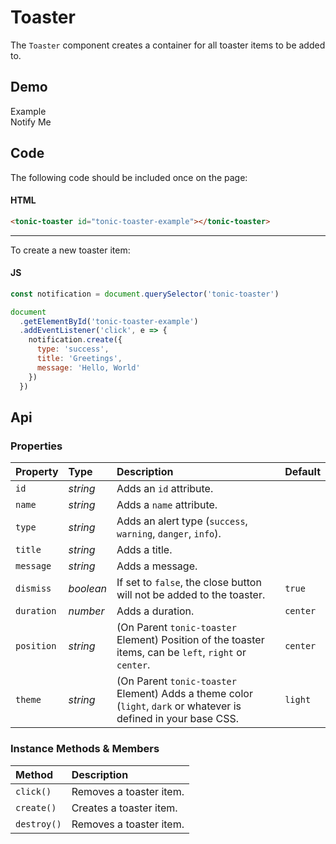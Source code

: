 # Toaster
The `Toaster` component creates a container for all toaster items to be added to.

## Demo

<tonic-toaster></tonic-toaster>
<div class="example">
  <div class="header">Example</div>
  <div class="content">
    <tonic-button
      id="tonic-toaster-example"
      value="notify-me">
      Notify Me
      </tonic-button>
  </div>
</div>

## Code

The following code should be included once on the page:

#### HTML
```html
<tonic-toaster id="tonic-toaster-example"></tonic-toaster>
```

---

To create a new toaster item:

#### JS
```js
const notification = document.querySelector('tonic-toaster')

document
  .getElementById('tonic-toaster-example')
  .addEventListener('click', e => {
    notification.create({
      type: 'success',
      title: 'Greetings',
      message: 'Hello, World'
    })
  })
```

## Api

### Properties

| Property | Type | Description | Default |
| :--- | :--- | :--- | :--- |
| `id` | *string* | Adds an `id` attribute. |  |
| `name` | *string* | Adds a `name` attribute. |  |
| `type` | *string* | Adds an alert type (`success`, `warning`, `danger`, `info`). |  |
| `title` | *string* | Adds a title. |  |
| `message` | *string* | Adds a message. |  |
| `dismiss` | *boolean* | If set to `false`, the close button will not be added to the toaster. | `true` |
| `duration` | *number* | Adds a duration. | `center` |
| `position` | *string* | (On Parent `tonic-toaster` Element) Position of the toaster items, can be `left`, `right` or `center`. | `center` |
| `theme` | *string* | (On Parent `tonic-toaster` Element) Adds a theme color (`light`, `dark` or whatever is defined in your base CSS. | `light` |

### Instance Methods & Members

| Method | Description |
| :--- | :--- |
| `click()` | Removes a toaster item. |
| `create()` | Creates a toaster item. |
| `destroy()` | Removes a toaster item. |
